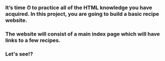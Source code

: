 ### It’s time ⏱ to practice all of the HTML knowledge you have acquired. In this project, you are going to build a basic recipe website.

### The website will consist of a main index page which will have links to a few recipes.

### Let's see!?
